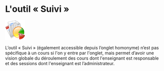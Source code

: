 # L'outil « Suivi »

![](../../.gitbook/assets/statistics.png)

L’outil « Suivi » \(également accessible depuis l’onglet homonyme\) n’est pas spécifique à un cours si l'on y entre par l'onglet, mais permet d’avoir une vision globale du déroulement des cours dont l'enseignant est responsable et des sessions dont l'enseignant est l’administrateur.

